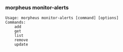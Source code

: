 ### morpheus monitor-alerts

```
Usage: morpheus monitor-alerts [command] [options]
Commands:
	add
	get
	list
	remove
	update
```
